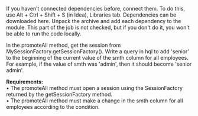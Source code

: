 If you haven’t connected dependencies before, connect them. To do this, use Alt + Ctrl + Shift + S (in Idea), Libraries tab.
Dependencies can be downloaded here.
Unpack the archive and add each dependency to the module. This part of the job is not checked, but if you don't do it, you won't be able to run the code locally.

In the promoteAll method, get the session from MySessionFactory.getSessionFactory().
Write a query in hql to add 'senior' to the beginning of the current value of the smth column for all employees.
For example, if the value of smth was 'admin', then it should become 'senior admin'.

**Requirements:**<br>
•	The promoteAll method must open a session using the SessionFactory returned by the getSessionFactory method.<br>
•	The promoteAll method must make a change in the smth column for all employees according to the condition.
